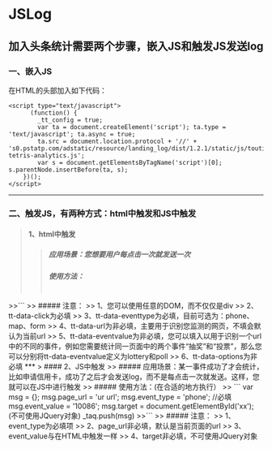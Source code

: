 # JSLog

##  加入头条统计需要两个步骤，嵌入JS和触发JS发送log

###  一、嵌入JS

在HTML的头部加入如下代码：
```
<script type="text/javascript">
      (function() {
      	_tt_config = true;
        var ta = document.createElement('script'); ta.type = 'text/javascript'; ta.async = true;
        ta.src = document.location.protocol + '//' + 's0.pstatp.com/adstatic/resource/landing_log/dist/1.2.1/static/js/toutiao-tetris-analytics.js';
        var s = document.getElementsByTagName('script')[0]; s.parentNode.insertBefore(ta, s);
    })();
</script>
```
***

### 二、触发JS，有两种方式：html中触发和JS中触发
> #### 1、html中触发
>> ##### 应用场景：您想要用户每点击一次就发送一次
>> ##### 使用方法：
>> ```
<div tt-data-click="click" tt-data-url="url" tt-data-eventtype="phone" tt-data-eventvalue="10086" tt-data-options="">
</div>
>>```
>> ##### 注意：
>>      1、您可以使用任意的DOM，而不仅仅是div
>>      2、tt-data-click为必填
>>      3、tt-data-eventtype为必填，目前可选为：phone、map、form
>>      4、tt-data-url为非必填，主要用于识别您监测的网页，不填会默认为当前url
>>      5、tt-data-eventvalue为非必填，您可以填入以用于识别一个url中的不同的事件，例如您需要统计同一页面中的两个事件“抽奖”和“投票”，那么您可以分别将tt-data-eventvalue定义为lottery和poll
>>      6、tt-data-options为非必填
***
> #### 2、JS中触发
>> ##### 应用场景：某一事件成功了才会统计，比如申请信用卡，成功了之后才会发送log，而不是每点击一次就发送。这样，您就可以在JS中进行触发
>> ##### 使用方法：(在合适的地方执行）
>> ```
var msg = {};
msg.page_url = 'ur url';
msg.event_type = 'phone';  //必填
msg.event_value = '10086';
msg.target = document.getElementById('xx'); (不可使用JQuery对象) 
_taq.push(msg)
>>```
>> ##### 注意：
>>      1、event_type为必填项
>>      2、page_url非必填，默认是当前页面的url
>>      3、event_value与在HTML中触发一样
>>      4、target非必填，不可使用JQuery对象
